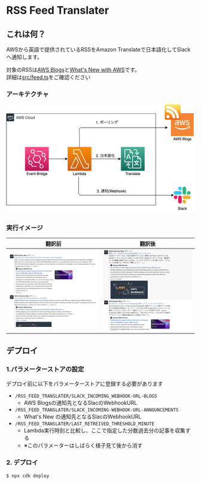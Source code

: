 # RSS Feed Translater

## これは何？

AWSから英語で提供されているRSSをAmazon Translateで日本語化してSlackへ通知します。  

対象のRSSは[AWS Blogs](https://aws.amazon.com/blogs/)と[What's New with AWS](https://aws.amazon.com/about-aws/whats-new/2022)です。  
詳細は[src/feed.ts](./src/lib/feed.ts)をご確認ください

### アーキテクチャ
![](./docs/architecture.drawio.png)

### 実行イメージ
| 翻訳前 | 翻訳後 |
|---|---|
| ![](./docs/aws-blogs-en.png) |  ![](./docs/aws-blogs-ja.png)  |

## デプロイ
### 1.パラメーターストアの設定
デプロイ前に以下をパラメーターストアに登録する必要があります
  - `/RSS_FEED_TRANSLATER/SLACK_INCOMING_WEBHOOK-URL-BLOGS`
    - AWS Blogsの通知先となるSlacのWebhookURL
  - `/RSS_FEED_TRANSLATER/SLACK_INCOMING-WEBHOOK-URL-ANNOUNCEMENTS`
    - What's New の通知先となるSlacのWebhookURL
  - `/RSS_FEED_TRANSLATER/LAST_RETREIVED_THRESHOLD_MINUTE`
    - Lambda実行時刻と比較し、ここで指定した分数過去分の記事を収集する
    - ※このパラメーターはしばらく様子見て後から消す

### 2. デプロイ
```bash
$ npx cdk deploy
```